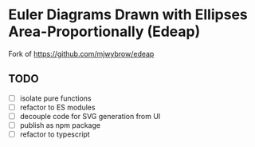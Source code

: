 # Euler Diagrams Drawn with Ellipses Area-Proportionally (Edeap)

Fork of https://github.com/mjwybrow/edeap

## TODO

- [ ] isolate pure functions
- [ ] refactor to ES modules
- [ ] decouple code for SVG generation from UI
- [ ] publish as npm package
- [ ] refactor to typescript
